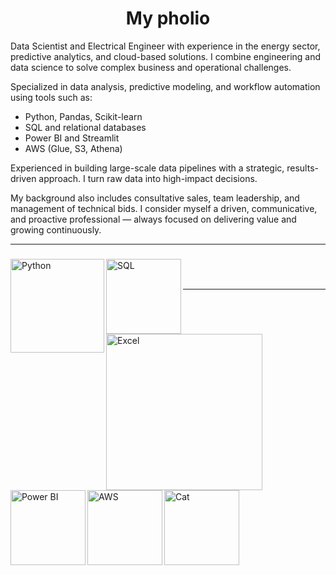 <h1 align="center">My pholio</h1>



Data Scientist and Electrical Engineer with experience in the energy sector, predictive analytics, and cloud-based solutions. I combine engineering and data science to solve complex business and operational challenges.

Specialized in data analysis, predictive modeling, and workflow automation using tools such as:

- Python, Pandas, Scikit-learn  
- SQL and relational databases  
- Power BI and Streamlit  
- AWS (Glue, S3, Athena)

Experienced in building large-scale data pipelines with a strategic, results-driven approach. I turn raw data into high-impact decisions.

My background also includes consultative sales, team leadership, and management of technical bids. I consider myself a driven, communicative, and proactive professional — always focused on delivering value and growing continuously.



---

###  

<img align="left" alt="Python" width="150px" src="https://i.pinimg.com/736x/a0/14/07/a01407efcae7af32dbf444905a386db0.jpg" />
<img align="left" alt="SQL" width="120px" src="https://i.pinimg.com/736x/61/85/9d/61859de41676d7b22e8afe4065a7ea7f.jpg" />
<img align="left" alt="Excel" width="250px" src="https://img.shields.io/badge/Excel-217346?style=for-the-badge&logo=microsoft-excel&logoColor=white" />
<img align="left" alt="Power BI" width="120px" src="https://i.pinimg.com/1200x/a7/4f/20/a74f2088b690a02fb9639f077831fd45.jpg" />
<img align="left" alt="AWS" width="120px" src="https://i.pinimg.com/736x/a2/5e/d8/a25ed8f7bad940e25a8565c8eed04961.jpg" />
<img align="left" alt="Cat" width="120px" src="https://i.pinimg.com/736x/9f/0a/04/9f0a0425ce7f3540fd8a7a5e247df637.jpg" />
<br><br>

---

